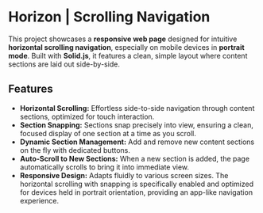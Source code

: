 # Horizon | Scrolling Navigation

This project showcases a **responsive web page** designed for intuitive **horizontal scrolling navigation**, especially on mobile devices in **portrait mode**. Built with **Solid.js**, it features a clean, simple layout where content sections are laid out side-by-side.

## Features

* **Horizontal Scrolling:** Effortless side-to-side navigation through content sections, optimized for touch interaction.
* **Section Snapping:** Sections snap precisely into view, ensuring a clean, focused display of one section at a time as you scroll.
* **Dynamic Section Management:** Add and remove new content sections on the fly with dedicated buttons.
* **Auto-Scroll to New Sections:** When a new section is added, the page automatically scrolls to bring it into immediate view.
* **Responsive Design:** Adapts fluidly to various screen sizes. The horizontal scrolling with snapping is specifically enabled and optimized for devices held in portrait orientation, providing an app-like navigation experience.

